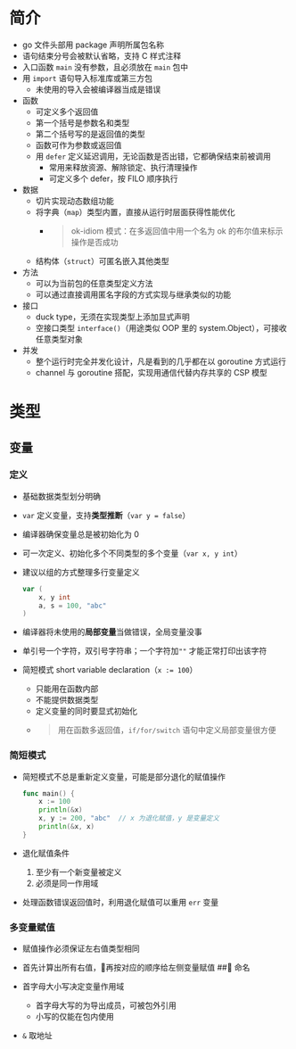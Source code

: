 # 简介
- go 文件头部用 package 声明所属包名称
- 语句结束分号会被默认省略，支持 C 样式注释
- 入口函数 `main` 没有参数，且必须放在 `main` 包中
- 用 `import` 语句导入标准库或第三方包
    - 未使用的导入会被编译器当成是错误
- 函数
    - 可定义多个返回值
    - 第一个括号是参数名和类型
    - 第二个括号写的是返回值的类型
    - 函数可作为参数或返回值
    - 用 `defer` 定义延迟调用，无论函数是否出错，它都确保结束前被调用
        - 常用来释放资源、解除锁定、执行清理操作
        - 可定义多个 defer，按 FILO 顺序执行
- 数据
    - 切片实现动态数组功能
    - 将字典（`map`）类型内置，直接从运行时层面获得性能优化
        - > ok-idiom 模式：在多返回值中用一个名为 ok 的布尔值来标示操作是否成功
    - 结构体（`struct`）可匿名嵌入其他类型
- 方法
    - 可以为当前包的任意类型定义方法
    - 可以通过直接调用匿名字段的方式实现与继承类似的功能
- 接口
    - duck type，无须在实现类型上添加显式声明
    - 空接口类型 `interface()`（用途类似 OOP 里的 system.Object），可接收任意类型对象
- 并发
    - 整个运行时完全并发化设计，凡是看到的几乎都在以 goroutine 方式运行
    - channel 与 goroutine 搭配，实现用通信代替内存共享的 CSP 模型
# 类型
## 变量
### 定义
- 基础数据类型划分明确
- `var` 定义变量，支持**类型推断**（`var y = false`）
- 编译器确保变量总是被初始化为 0
- 可一次定义、初始化多个不同类型的多个变量（`var x, y int`）
- 建议以组的方式整理多行变量定义

    ```go
    var (
        x, y int
        a, s = 100, "abc"
    )
    ```
    
- 编译器将未使用的**局部变量**当做错误，全局变量没事
- 单引号一个字符，双引号字符串；一个字符加`""` 才能正常打印出该字符
- 简短模式 short variable declaration（`x := 100`）
    - 只能用在函数内部
    - 不能提供数据类型
    - 定义变量的同时要显式初始化
    - > 用在函数多返回值，`if/for/switch` 语句中定义局部变量很方便
### 简短模式
- 简短模式不总是重新定义变量，可能是部分退化的赋值操作

    ```go
    func main() {
        x := 100
        println(&x)
        x, y := 200, "abc"  // x 为退化赋值，y 是变量定义
        println(&x, x)
    }
    ```

- 退化赋值条件
    1. 至少有一个新变量被定义
    2. 必须是同一作用域
- 处理函数错误返回值时，利用退化赋值可以重用 `err` 变量
### 多变量赋值
- 赋值操作必须保证左右值类型相同
- 首先计算出所有右值，再按对应的顺序给左侧变量赋值
## 命名
- 首字母大小写决定变量作用域
    - 首字母大写的为导出成员，可被包外引用
    - 小写的仅能在包内使用



- `&` 取地址